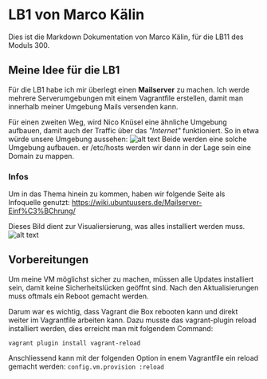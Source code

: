 # LB1 von Marco Kälin
Dies ist die Markdown Dokumentation von Marco Kälin, für die LB11 des Moduls 300.

## Meine Idee für die LB1
Für die LB1 habe ich mir überlegt einen **Mailserver** zu machen. Ich werde mehrere Serverumgebungen mit einem Vagrantfile erstellen, damit man innerhalb meiner Umgebung Mails versenden kann.

Für einen zweiten Weg, wird Nico Knüsel eine ähnliche Umgebung aufbauen, damit auch der Traffic über das *"Internet"* funktioniert.
So in etwa würde unsere Umgebung aussehen:
![alt text](https://thomas-leister.de/images/2016/04/21/mailserver-schema.png "Unser gewolltes Setup")
Beide werden eine solche Umgebung aufbauen. er /etc/hosts werden wir dann in der Lage sein eine Domain zu mappen.

### Infos
Um in das Thema hinein zu kommen, haben wir folgende Seite als Infoquelle genutzt:
https://wiki.ubuntuusers.de/Mailserver-Einf%C3%BChrung/

Dieses Bild dient zur Visualiersierung, was alles installiert werden muss.
![alt text](https://media-cdn.ubuntu-de.org/wiki/attachments/19/30/mail_visual.png "Verbildlichung des gewollten Setups")

## Vorbereitungen
Um meine VM möglichst sicher zu machen, müssen alle Updates installiert sein, damit keine Sicherheitslücken geöffnt sind. Nach den Aktualisierungen muss oftmals ein Reboot gemacht werden.

Darum war es wichtig, dass Vagrant die Box rebooten kann und direkt weiter im Vagrantfile arbeiten kann. Dazu musste das vagrant-plugin reload installiert werden, dies erreicht man mit folgendem Command:
```
vagrant plugin install vagrant-reload
```

Anschliessend kann mit der folgenden Option in enem Vagrantfile ein reload gemacht werden: `config.vm.provision :reload`
